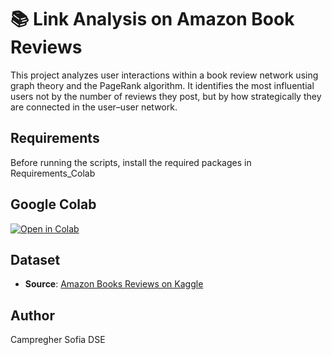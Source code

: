 # 📚 Link Analysis on Amazon Book Reviews

This project analyzes user interactions within a book review network using graph theory and the PageRank algorithm. It identifies the most influential users not by the number of reviews they post, but by how strategically they are connected in the user–user network.


## Requirements

Before running the scripts, install the required packages in Requirements_Colab

## Google Colab

[![Open in Colab](https://colab.research.google.com/assets/colab-badge.svg)](https://colab.research.google.com/github/CampSofia03/Link-Analysis/blob/main/LinkAnalysis.ipynb)

## Dataset

- **Source**: [Amazon Books Reviews on Kaggle](https://www.kaggle.com/datasets/mohamedbakhet/amazon-books-reviews)

## Author
 Campregher Sofia DSE
